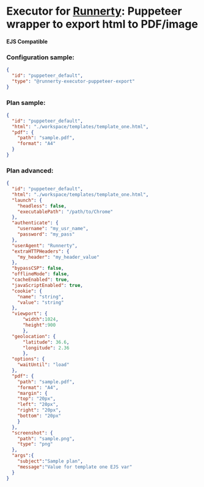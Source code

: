 # Executor for [Runnerty]: Puppeteer wrapper to export html to PDF/image 

#### EJS Compatible

### Configuration sample:
```json
{
  "id": "puppeteer_default",
  "type": "@runnerty-executor-puppeteer-export"
}
```

### Plan sample:
```json
{
  "id": "puppeteer_default",
  "html": "./workspace/templates/template_one.html",
  "pdf": {
    "path": "sample.pdf",
    "format": "A4"
  }
}
```

### Plan advanced:
```json
{
  "id": "puppeteer_default",
  "html": "./workspace/templates/template_one.html",
  "launch": {
    "headless": false,
    "executablePath": "/path/to/Chrome"
  },
  "authenticate": {
    "username": "my_usr_name",
    "password": "my_pass"
  },
  "userAgent": "Runnerty",
  "extraHTTPHeaders": {
    "my_header": "my_header_value"
  },
  "bypassCSP": false,
  "offlineMode": false,
  "cacheEnabled": true,
  "javaScriptEnabled": true,
  "cookie": {
    "name": "string",
    "value": "string"
  },
  "viewport": {
      "width":1024,
      "height":900
      },
  "geolocation": {
      "latitude": 36.6,
      "longitude": 2.36
      },
  "options": {
    "waitUntil": "load"
  },
  "pdf": {
    "path": "sample.pdf",
    "format": "A4",
    "margin": {
    "top": "20px",
    "left": "20px",
    "right": "20px",
    "bottom": "20px"
    }
  },
  "screenshot": {
    "path": "sample.png",
    "type": "png"
  },
  "args":{
    "subject":"Sample plan",
    "message":"Value for template one EJS var"
  }
}
```


[Runnerty]: http://www.runnerty.io